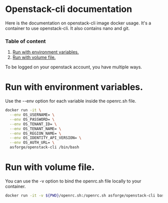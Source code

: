 # Openstack-cli documentation

Here is the documentation on openstack-cli image docker usage.
It's a container to use openstack-cli. It also contains nano and git.

### Table of content

1. [Run with environment variables.](#environment)
2. [Run with volume file.](#volume)

To be logged on your openstack account, you have multiple ways.

# Run with environment variables. <a name="environment"></a>

Use the --env option for each variable inside the openrc.sh file.

```bash
docker run -it \
  --env OS_USERNAME= \
  --env OS_PASSWORD= \
  --env OS_TENANT_ID= \
  --env OS_TENANT_NAME= \
  --env OS_REGION_NAME= \
  --env OS_IDENTITY_API_VERSION= \
  --env OS_AUTH_URL= \
  asforge/openstack-cli /bin/bash
```

# Run with volume file. <a name="volume"></a>

You can use the -v option to bind the openrc.sh file locally to your container.

```bash
docker run -it -v ${PWD}/openrc.sh:/openrc.sh asforge/openstack-cli bash -c "source /openrc.sh; bash"
```
